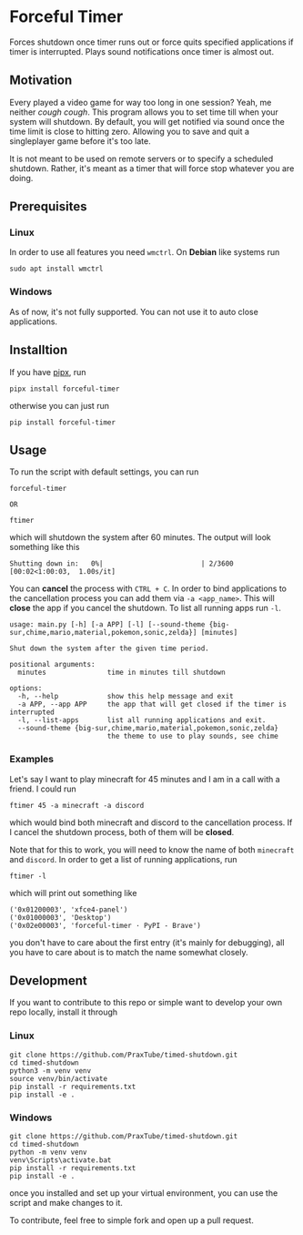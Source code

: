 # Forceful Timer

Forces shutdown once timer runs out or force quits specified applications if timer is
interrupted. Plays sound notifications once timer is almost out.

## Motivation

Every played a video game for way too long in one session? Yeah, me neither *cough*
*cough*. This program allows you to set time till when your system will shutdown. By
default, you will get notified via sound once the time limit is close to hitting zero.
Allowing you to save and quit a singleplayer game before it's too late.

It is not meant to be used on remote servers or to specify a scheduled shutdown. Rather,
it's meant as a timer that will force stop whatever you are doing.

## Prerequisites

### Linux

In order to use all features you need `wmctrl`. On **Debian** like systems run

```
sudo apt install wmctrl
```

### Windows

As of now, it's not fully supported. You can not use it to auto close applications.

## Installtion

If you have [pipx](https://pypa.github.io/pipx/), run

```
pipx install forceful-timer
```

otherwise you can just run

```
pip install forceful-timer
```

## Usage

To run the script with default settings, you can run

```
forceful-timer

OR

ftimer
```

which will shutdown the system after 60 minutes. The output will look something like this

```
Shutting down in:   0%|                        | 2/3600 [00:02<1:00:03,  1.00s/it]
```

You can **cancel** the process with `CTRL + C`. In order to bind applications to the
cancellation process you can add them via `-a <app_name>`. This will **close** the app if
you cancel the shutdown. To list all running apps run `-l`.

```
usage: main.py [-h] [-a APP] [-l] [--sound-theme {big-sur,chime,mario,material,pokemon,sonic,zelda}] [minutes]

Shut down the system after the given time period.

positional arguments:
  minutes               time in minutes till shutdown

options:
  -h, --help            show this help message and exit
  -a APP, --app APP     the app that will get closed if the timer is interrupted
  -l, --list-apps       list all running applications and exit.
  --sound-theme {big-sur,chime,mario,material,pokemon,sonic,zelda}
                        the theme to use to play sounds, see chime
```

### Examples

Let's say I want to play minecraft for 45 minutes and I am in a call with a friend. I
could run

```
ftimer 45 -a minecraft -a discord
```

which would bind both minecraft and discord to the cancellation process. If I cancel the
shutdown process, both of them will be **closed**.

Note that for this to work, you will need to know the name of both `minecraft` and
`discord`. In order to get a list of running applications, run

```
ftimer -l
```

which will print out something like

```
('0x01200003', 'xfce4-panel')
('0x01000003', 'Desktop')
('0x02e00003', 'forceful-timer · PyPI - Brave')
```

you don't have to care about the first entry (it's mainly for debugging), all you have to
care about is to match the name somewhat closely.

## Development

If you want to contribute to this repo or simple want to develop your own repo locally,
install it through

### Linux

```
git clone https://github.com/PraxTube/timed-shutdown.git
cd timed-shutdown
python3 -m venv venv
source venv/bin/activate
pip install -r requirements.txt
pip install -e .
```

### Windows

```
git clone https://github.com/PraxTube/timed-shutdown.git
cd timed-shutdown
python -m venv venv
venv\Scripts\activate.bat
pip install -r requirements.txt
pip install -e .
```

once you installed and set up your virtual environment, you can use the script and make
changes to it.

To contribute, feel free to simple fork and open up a pull request.
